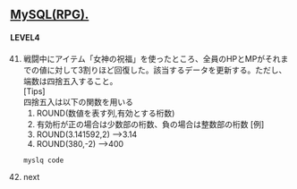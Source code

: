 ## [MySQL(RPG).](https://joytas.net/programming/mysql/mysql_rpg)
#### LEVEL4
41. 戦闘中にアイテム「女神の祝福」を使ったところ、全員のHPとMPがそれまでの値に対して3割りほど回復した。該当するデータを更新する。ただし、端数は四捨五入すること。  
[Tips]  
四捨五入は以下の関数を用いる
	1. ROUND(数値を表す列,有効とする桁数)
	1. 有効桁が正の場合は少数部の桁数、負の場合は整数部の桁数
[例]
	1. ROUND(3.141592,2) -->3.14
	1. ROUND(380,-2) -->400
	~~~mysql
	myslq code
	~~~
1. next
